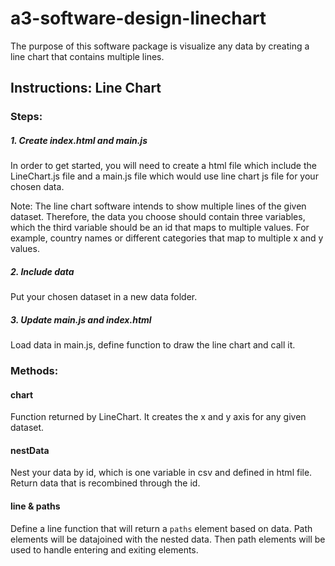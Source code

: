 # a3-software-design-linechart
The purpose of this software package is visualize any data by creating a line chart that contains multiple lines. 

## Instructions: Line Chart
### Steps:
##### 1. Create index.html and main.js
In order to get started, you will need to create a html file which include the LineChart.js file and a main.js file which would use line chart js file for your chosen data. 

Note: The line chart software intends to show multiple lines of the given dataset. Therefore, the data you choose should contain three variables, which the third variable should be an id that maps to multiple values. For example, country names or different categories that map to multiple x and y values. 

##### 2. Include data
Put your chosen dataset in a new data folder.

##### 3. Update main.js and index.html
Load data in main.js, define function to draw the line chart and call it.

### Methods:
#### chart
Function returned by LineChart. It creates the x and y axis for any given dataset. 

#### nestData
Nest your data by id, which is one variable in csv and defined in html file. Return data that is recombined through the id. 

#### line & paths
Define a line function that will return a `paths` element based on data. Path elements will be datajoined with the nested data. Then path elements will be used to handle entering and exiting elements.